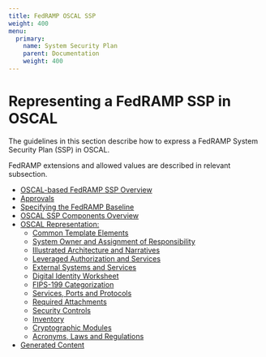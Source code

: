 ```yaml
---
title: FedRAMP OSCAL SSP
weight: 400
menu:
  primary:
    name: System Security Plan
    parent: Documentation
    weight: 400
---
```

# Representing a FedRAMP SSP in OSCAL


The guidelines in this section describe how to express a FedRAMP System Security Plan (SSP) in OSCAL.

FedRAMP extensions and allowed values are described in relevant subsection.

- [OSCAL-based FedRAMP SSP Overview](./overview)
- [Approvals](./approvals)
- [Specifying the FedRAMP Baseline](./fedramp-baseline-specification)
- [OSCAL SSP Components Overview](./overview-components)
- [OSCAL Representation:](./oscal-representation/_index)
  - [Common Template Elements](./oscal-representation/common-elements)
  - [System Owner and Assignment of Responsibility](./oscal-representation/owner-and-responsibility)
  - [Illustrated Architecture and Narratives](./oscal-representation/illustrated-architecture)
  - [Leveraged Authorization and Services](./oscal-representation/leveraged-authorizations)
  - [External Systems and Services](./oscal-representation/external-systems-services)
  - [Digital Identity Worksheet](./oscal-representation/digital-identity)
  - [FIPS-199 Categorization](./oscal-representation/fips-199-categorization)
  - [Services, Ports and Protocols](./oscal-representation/services-ports-protocols)
  - [Required Attachments](./oscal-representation/required-attachments)
  - [Security Controls](./oscal-representation/security-controls)
  - [Inventory](./oscal-representation/inventory)
  - [Cryptographic Modules](./oscal-representation/cryptographic-modules)
  - [Acronyms, Laws and Regulations](./oscal-representation/acronyms-laws-regulations)
- [Generated Content](./generated-content)

